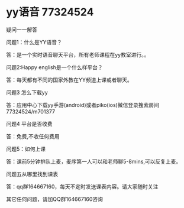 # yy语音 77324524


疑问一一解答

问题1：什么是YY语音？

答：是一个实时语音聊天平台，所有老师课程在yy教室进行。。


问题2:Happy english是一个什么样平台？

答：每天都有不同的国家外教在YY频道上课或者聊天。

问题3 怎么下载yy

答：应用中心下载yy手游(android)或者piko(ios)微信登录搜索房间77324524/m701377

问题4 平台是否收费

答：免费,不收任何费用

问题5：如何上课

答：课前5分钟排队上麦，麦序第一人可以和老师聊5-8mins,可以反复上麦。

问题五从哪里找到课表

答：qq群164667160，每天不定时发送课表内容。请大家随时关注


其它任何问题，请加QQ群164667160咨询
